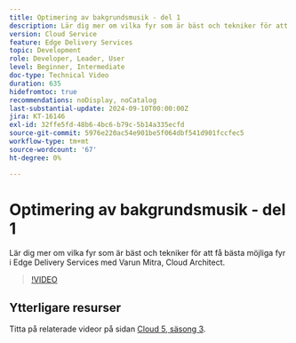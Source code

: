 ```yaml
---
title: Optimering av bakgrundsmusik - del 1
description: Lär dig mer om vilka fyr som är bäst och tekniker för att få bästa möjliga fyr i Edge Delivery Services.
version: Cloud Service
feature: Edge Delivery Services
topic: Development
role: Developer, Leader, User
level: Beginner, Intermediate
doc-type: Technical Video
duration: 635
hidefromtoc: true
recommendations: noDisplay, noCatalog
last-substantial-update: 2024-09-10T00:00:00Z
jira: KT-16146
exl-id: 32ffe5fd-48b6-4bc6-b79c-5b14a335ecfd
source-git-commit: 5976e220ac54e901be5f064dbf541d901fccfec5
workflow-type: tm+mt
source-wordcount: '67'
ht-degree: 0%

---
```


# Optimering av bakgrundsmusik - del 1

Lär dig mer om vilka fyr som är bäst och tekniker för att få bästa möjliga fyr i Edge Delivery Services med Varun Mitra, Cloud Architect.

>[!VIDEO](https://video.tv.adobe.com/v/3433378/?learn=on)

## Ytterligare resurser

Titta på relaterade videor på sidan [Cloud 5, säsong 3](../cloud5-season-3.md).
